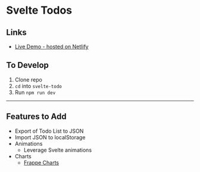 # Svelte Todos

## Links

* [Live Demo - hosted on Netlify](lemonworld.netlify.app/)

## To Develop

1. Clone repo
2. `cd` into `svelte-todo`
3. Run `npm run dev`

***

## Features to Add

* Export of Todo List to JSON
* Import JSON to localStorage
* Animations
  * Leverage Svelte animations
* Charts
  * [Frappe Charts](https://github.com/frappe/charts)